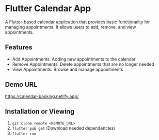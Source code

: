 # Flutter Calendar App
A Flutter-based calendar application that provides basic functionality for managing appointments. It allows users to add, remove, and view appointments.

## Features
- Add Appointments: Adding new appointments to the calendar
- Remove Appointments: Delete appointments that are no longer needed
- View Appointments: Browse and manage appointments

## Demo URL
https://calendar-booking.netlify.app/

## Installation or Viewing 
1. `git clone remote <REMOTE_URL>`
2. `flutter pub get` (Download needed dependencies)
3. `flutter run`
